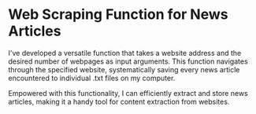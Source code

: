 # Web Scraping Function for News Articles

I've developed a versatile function that takes a website address and the desired number of webpages as input arguments. This function navigates through the specified website, systematically saving every news article encountered to individual .txt files on my computer.

Empowered with this functionality, I can efficiently extract and store news articles, making it a handy tool for content extraction from websites.

